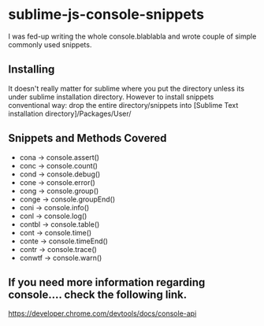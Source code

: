 sublime-js-console-snippets
===========================

I was fed-up writing the whole console.blablabla and wrote couple of simple commonly used snippets.

## Installing
It doesn't really matter for sublime where you put the directory unless its under sublime installation directory. However to install snippets conventional way: drop the entire directory/snippets into [Sublime Text installation directory]/Packages/User/

## Snippets and Methods Covered
- cona -> console.assert()
- conc -> console.count()
- cond -> console.debug()
- cone -> console.error()
- cong -> console.group()
- conge -> console.groupEnd()
- coni -> console.info()
- conl -> console.log()
- contbl -> console.table()
- cont -> console.time()
- conte -> console.timeEnd()
- contr -> console.trace()
- conwtf -> console.warn()

## If you need more information regarding console.... check the following link.

https://developer.chrome.com/devtools/docs/console-api
